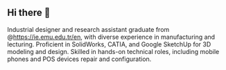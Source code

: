 ## Hi there 👋
Industrial designer and research assistant graduate from @https://ie.emu.edu.tr/en, with diverse experience in manufacturing and lecturing. Proficient in SolidWorks, CATIA, and Google SketchUp for 3D modeling and design. Skilled in hands-on technical roles, including mobile phones and POS devices repair and configuration.
<!--
**MasoudTourani/MasoudTourani** is a ✨ _special_ ✨ repository because its `README.md` (this file) appears on your GitHub profile.

Here are some ideas to get you started:

- 🔭 I’m currently working on ...
- 🌱 I’m currently learning ...
- 👯 I’m looking to collaborate on ...
- 🤔 I’m looking for help with ...
- 💬 Ask me about ...
- 📫 How to reach me: ...
- 😄 Pronouns: ...
- ⚡ Fun fact: ...
-->
